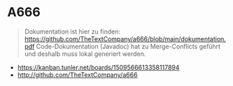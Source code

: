 # A666

> Dokumentation ist hier zu finden: <https://github.com/TheTextCompany/a666/blob/main/dokumentation.pdf>
> Code-Dokumentation (Javadoc) hat zu Merge-Conflicts geführt und deshalb muss lokal generiert werden.

- <https://kanban.tunler.net/boards/1509566613358117894>
- <http://github.com/TheTextCompany/a666>
